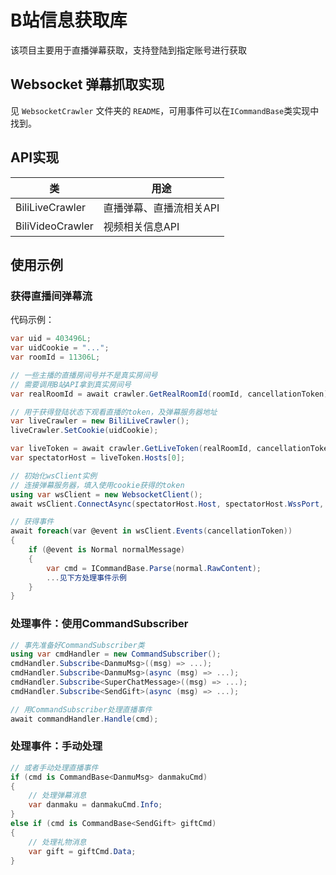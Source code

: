 # B站信息获取库
该项目主要用于直播弹幕获取，支持登陆到指定账号进行获取

## Websocket 弹幕抓取实现
见 `WebsocketCrawler` 文件夹的 `README`，可用事件可以在`ICommandBase`类实现中找到。

## API实现
| 类 | 用途
| - | - |
| BiliLiveCrawler | 直播弹幕、直播流相关API |
| BiliVideoCrawler | 视频相关信息API |

## 使用示例

### 获得直播间弹幕流
代码示例：
```csharp
var uid = 403496L;
var uidCookie = "...";
var roomId = 11306L;

// 一些主播的直播房间号并不是真实房间号
// 需要调用B站API拿到真实房间号
var realRoomId = await crawler.GetRealRoomId(roomId, cancellationToken);

// 用于获得登陆状态下观看直播的token，及弹幕服务器地址
var liveCrawler = new BiliLiveCrawler();
liveCrawler.SetCookie(uidCookie);

var liveToken = await crawler.GetLiveToken(realRoomId, cancellationToken);
var spectatorHost = liveToken.Hosts[0];

// 初始化wsClient实例
// 连接弹幕服务器，填入使用cookie获得的token
using var wsClient = new WebsocketClient();
await wsClient.ConnectAsync(spectatorHost.Host, spectatorHost.WssPort, roomId, uid, token, "wss", cancellationToken);

// 获得事件
await foreach(var @event in wsClient.Events(cancellationToken))
{
    if (@event is Normal normalMessage)
    {
        var cmd = ICommandBase.Parse(normal.RawContent);
        ...见下方处理事件示例
    }
}
```

### 处理事件：使用CommandSubscriber
```csharp
// 事先准备好CommandSubscriber类
using var cmdHandler = new CommandSubscriber();
cmdHandler.Subscribe<DanmuMsg>((msg) => ...);
cmdHandler.Subscribe<DanmuMsg>(async (msg) => ...);
cmdHandler.Subscribe<SuperChatMessage>((msg) => ...);
cmdHandler.Subscribe<SendGift>(async (msg) => ...);

// 用CommandSubscriber处理直播事件
await commandHandler.Handle(cmd);
```

### 处理事件：手动处理
```csharp
// 或者手动处理直播事件
if (cmd is CommandBase<DanmuMsg> danmakuCmd)
{
    // 处理弹幕消息
    var danmaku = danmakuCmd.Info;
}
else if (cmd is CommandBase<SendGift> giftCmd)
{
    // 处理礼物消息
    var gift = giftCmd.Data;
}
```
